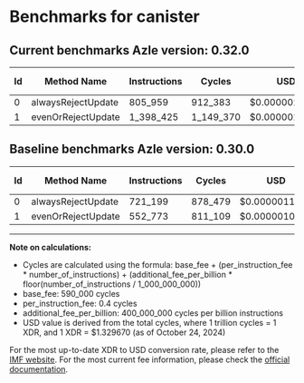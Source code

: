 # Benchmarks for canister

## Current benchmarks Azle version: 0.32.0

| Id  | Method Name        | Instructions | Cycles    | USD           | USD/Million Calls | Change                            |
| --- | ------------------ | ------------ | --------- | ------------- | ----------------- | --------------------------------- |
| 0   | alwaysRejectUpdate | 805_959      | 912_383   | $0.0000012132 | $1.21             | <font color="red">+84_760</font>  |
| 1   | evenOrRejectUpdate | 1_398_425    | 1_149_370 | $0.0000015283 | $1.52             | <font color="red">+845_652</font> |

## Baseline benchmarks Azle version: 0.30.0

| Id  | Method Name        | Instructions | Cycles  | USD           | USD/Million Calls |
| --- | ------------------ | ------------ | ------- | ------------- | ----------------- |
| 0   | alwaysRejectUpdate | 721_199      | 878_479 | $0.0000011681 | $1.16             |
| 1   | evenOrRejectUpdate | 552_773      | 811_109 | $0.0000010785 | $1.07             |

---

**Note on calculations:**

- Cycles are calculated using the formula: base_fee + (per_instruction_fee \* number_of_instructions) + (additional_fee_per_billion \* floor(number_of_instructions / 1_000_000_000))
- base_fee: 590_000 cycles
- per_instruction_fee: 0.4 cycles
- additional_fee_per_billion: 400_000_000 cycles per billion instructions
- USD value is derived from the total cycles, where 1 trillion cycles = 1 XDR, and 1 XDR = $1.329670 (as of October 24, 2024)

For the most up-to-date XDR to USD conversion rate, please refer to the [IMF website](https://www.imf.org/external/np/fin/data/rms_sdrv.aspx).
For the most current fee information, please check the [official documentation](https://internetcomputer.org/docs/current/developer-docs/gas-cost#execution).
